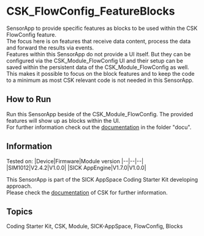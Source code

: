 # CSK_FlowConfig_FeatureBlocks

SensorApp to provide specific features as blocks to be used within the CSK FlowConfig feature.  
The focus here is on features that receive data content, process the data and forward the results via events.  
Features within this SensorApp do not provide a UI itself. But they can be configured via the CSK_Module_FlowConfig UI and their setup can be saved within the persistent data of the CSK_Module_FlowConfig as well.  
This makes it possible to focus on the block features and to keep the code to a minimum as most CSK relevant code is not needed in this SensorApp.  

## How to Run

Run this SensorApp beside of the CSK_Module_FlowConfig. The provided features will show up as blocks within the UI.  
For further information check out the [documentation](https://raw.githack.com/SICKAppSpaceCodingStarterKit/CSK_FlowConfig_FeatureBlocks/main/docu/CSK_FlowConfig_FeatureBlocks.html) in the folder "docu".

## Information

Tested on:
|Device|Firmware|Module version
|--|--|--|
|SIM1012|V2.4.2|V1.0.0|
|SICK AppEngine|V1.7.0|V1.0.0|

This SensorApp is part of the SICK AppSpace Coding Starter Kit developing approach.  
Please check the [documentation](https://github.com/SICKAppSpaceCodingStarterKit/.github/blob/main/docu/SICKAppSpaceCodingStarterKit_Documentation.md) of CSK for further information.  

## Topics

Coding Starter Kit, CSK, Module, SICK-AppSpace, FlowConfig, Blocks
